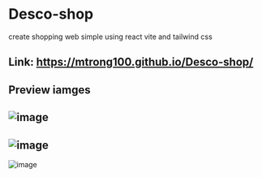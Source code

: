# Desco-shop
create shopping web simple using react vite and tailwind css
## Link: https://mtrong100.github.io/Desco-shop/

## Preview iamges
![image](https://user-images.githubusercontent.com/94778246/230707528-870fed97-8bd0-43d3-a624-abece8715849.png)
----
![image](https://user-images.githubusercontent.com/94778246/230707543-4ee255a6-e4bd-4f66-b356-be69905e141a.png)
-----
![image](https://user-images.githubusercontent.com/94778246/230707566-cde4c158-ee75-4af8-a4f0-8b14cb8fb2bf.png)
